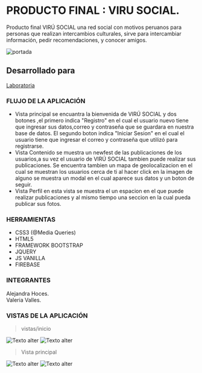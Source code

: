 # PRODUCTO FINAL : VIRU SOCIAL.

Producto final VIRÚ SOCIAL una red social con motivos peruanos para personas que realizan intercambios culturales, sirve para intercambiar información, pedir recomendaciones, y conocer amigos.

![portada](https://user-images.githubusercontent.com/31807340/36395824-1f02b550-1589-11e8-9821-5cfb6c08722e.png)

## Desarrollado para 
[Laboratoria](http://laboratoria.la)

### FLUJO DE LA APLICACIÓN
- Vista principal se encuantra la bienvenida de VIRÚ SOCIAL y dos botones ,el primero indica "Registro" en el cual el usuario nuevo tiene que ingresar sus datos,correo y contraseña que se guardara en nuestra base de datos. El segundo boton indica "Iniciar Sesion" en el cual el usuario tiene que ingresar el correo y contraseña que utilizó para registrarse.
- Vista Contenido se muestra un newfest de las publicaciones de los usuarios,a su vez el usuario de VIRÚ SOCIAL tambien puede realizar sus publicaciones. Se encuentra tambien un mapa de geolocalizacion en el cual se muestran los usuarios cerca de ti al hacer click en la imagen de alguno se muestra un modal en el cual aparece sus datos y un boton de seguir.
- Vista Perfil en esta vista se muestra el un espacion en el que puede realizar publicaciones y al mismo tiempo una seccion en la cual pueda publicar sus fotos.

### HERRAMIENTAS
- CSS3 (@Media Queries)  
- HTML5  
- FRAMEWORK BOOTSTRAP  
- JQUERY  
- JS VANILLA  
- FIREBASE

### INTEGRANTES  
Alejandra Hoces.  
Valeria Valles.

### VISTAS DE LA APLICACIÓN

> vistas/inicio

![ Texto alter](assets/images/pantalla1.PNG)
![ Texto alter](assets/images/vista2.PNG)

> Vista principal

![ Texto alter](assets/images/vista3.PNG)
![ Texto alter](assets/images/vista4.PNG)

